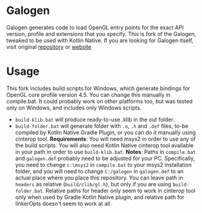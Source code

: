 Galogen
=======

Galogen generates code to load OpenGL entry points  for the exact API version,
profile and extensions that you specify. 
This is fork of the Galogen, tweaked to be used with Kotlin Native.
If you are looking for Galogen itself, visit original [repository](https://github.com/google/galogen) or [website](http://galogen.gpfault.net/)

Usage
=======

This fork includes build scripts for Windows, which generate bindings for OpenGL core profile version 4.5. You can change this manually in compile.bat.
It could probably work on other platforms too, but was tested only on Windows, and includes only Windows scripts.

* `build-klib.bat` will produce ready-to-use .klib in the out folder.
* `build-folder.bat` will generate folder with `.o`, `.h` and `.def` files, to-be compiled by Kotlin Native Gradle Plugin, or you can do it manually using cinterop tool.
**Requirements**:
You will need msys2 in order to use any of the build scripts. You will also need Kotlin Native cinterop tool available in your path in order to use `build-klib.bat`.
**Notes**:
Paths in `compile.bat` and `galogen.def` probably need to be adjusted for your PC.
Specifically, you need to change `c:\msys2` in `compile.bat` to your msys2 installation folder, and you will need to change `C:/galogen` in `galogen.def` to an actual place where you place this repository.
You can leave path in `headers` as relative (`build/clib/gl.h`), but only if you are using `build-folder.bat`.
Relative paths for header only seem to work in cinterop tool only when used by Gradle Kotlin Native plugin, and relative path for linkerOpts doesn't seem to work at all.
